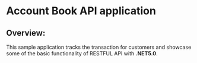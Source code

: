 # Account Book API application

## Overview:
This sample application tracks the transaction for customers and showcase some of the basic functionality of RESTFUL API with **.NET5.0**.
 
